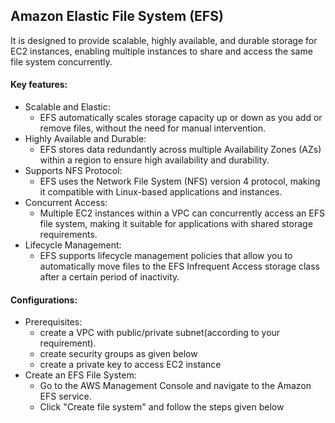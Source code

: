 ## Amazon Elastic File System (EFS)
It is designed to provide scalable, highly available, and durable storage for EC2 instances, enabling multiple instances to share and access the same file system concurrently.
#### Key features:
- Scalable and Elastic:
  - EFS automatically scales storage capacity up or down as you add or remove files, without the need for manual intervention.
- Highly Available and Durable:
  - EFS stores data redundantly across multiple Availability Zones (AZs) within a region to ensure high availability and durability.
- Supports NFS Protocol:
  - EFS uses the Network File System (NFS) version 4 protocol, making it compatible with Linux-based applications and instances.
- Concurrent Access:
  - Multiple EC2 instances within a VPC can concurrently access an EFS file system, making it suitable for applications with shared storage requirements.
- Lifecycle Management:
  - EFS supports lifecycle management policies that allow you to automatically move files to the EFS Infrequent Access storage class after a certain period of inactivity.
#### Configurations:
- Prerequisites:
  - create a VPC with public/private subnet(according to your requirement).
  - create security groups as given below
  - create a private key to access EC2 instance
- Create an EFS File System:
  - Go to the AWS Management Console and navigate to the Amazon EFS service.
  - Click "Create file system" and follow the steps given below
